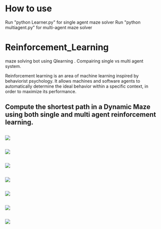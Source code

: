 # How to use
Run "python Learner.py" for single agent maze solver
Run "python multiagent.py" for multi-agent maze solver

# Reinforcement_Learning
maze solving bot using Qlearning . Compairing single vs multi agent system.

Reinforcement learning is an area of machine  learning inspired by behaviorist psychology. It allows machines and software agents to automatically determine the ideal behavior within a specific context, in order to maximize its performance.

## Compute the shortest path in a Dynamic Maze using both single and multi agent reinforcement learning.

## ![](/imgs/1.jpg) 
## ![](/imgs/2.jpg) 
## ![](/imgs/3.jpg) 
## ![](/imgs/4.jpg) 
## ![](/imgs/5.jpg) 
## ![](/imgs/6.jpg) 
## ![](/imgs/7.jpg) 
